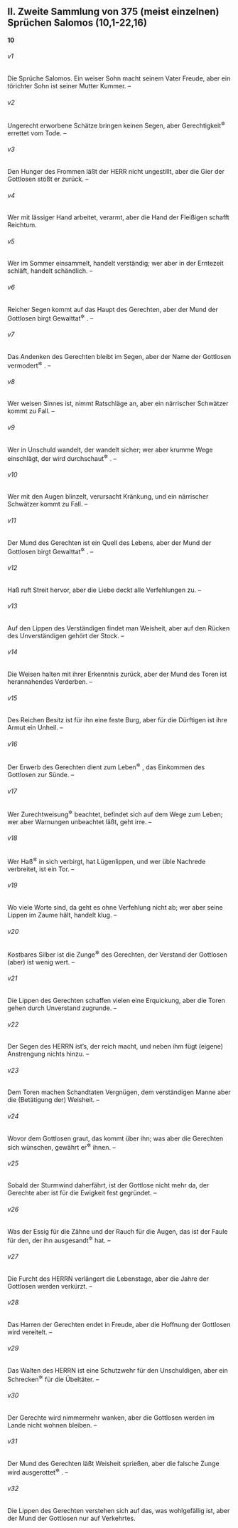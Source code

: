 ## II. Zweite Sammlung von 375 (meist einzelnen) Sprüchen Salomos (10,1-22,16)

__10__

###### v1
Die Sprüche Salomos. Ein weiser Sohn macht seinem Vater Freude, aber ein törichter Sohn ist seiner Mutter Kummer. –

###### v2
Ungerecht erworbene Schätze bringen keinen Segen, aber Gerechtigkeit<sup title="oder: Wohltätigkeit">&#x2732;</sup>
 errettet vom Tode. –

###### v3
Den Hunger des Frommen läßt der HERR nicht ungestillt, aber die Gier der Gottlosen stößt er zurück. –

###### v4
Wer mit lässiger Hand arbeitet, verarmt, aber die Hand der Fleißigen schafft Reichtum.

###### v5
Wer im Sommer einsammelt, handelt verständig; wer aber in der Erntezeit schläft, handelt schändlich. –

###### v6
Reicher Segen kommt auf das Haupt des Gerechten, aber der Mund der Gottlosen birgt Gewalttat<sup title="vgl. V.11b">&#x2732;</sup>
. –

###### v7
Das Andenken des Gerechten bleibt im Segen, aber der Name der Gottlosen vermodert<sup title="oder: erstirbt">&#x2732;</sup>
. –

###### v8
Wer weisen Sinnes ist, nimmt Ratschläge an, aber ein närrischer Schwätzer kommt zu Fall. –

###### v9
Wer in Unschuld wandelt, der wandelt sicher; wer aber krumme Wege einschlägt, der wird durchschaut<sup title="oder: ertappt">&#x2732;</sup>
. –

###### v10
Wer mit den Augen blinzelt, verursacht Kränkung, und ein närrischer Schwätzer kommt zu Fall. –

###### v11
Der Mund des Gerechten ist ein Quell des Lebens, aber der Mund der Gottlosen birgt Gewalttat<sup title="oder: Unheil">&#x2732;</sup>
. –

###### v12
Haß ruft Streit hervor, aber die Liebe deckt alle Verfehlungen zu. –

###### v13
Auf den Lippen des Verständigen findet man Weisheit, aber auf den Rücken des Unverständigen gehört der Stock. –

###### v14
Die Weisen halten mit ihrer Erkenntnis zurück, aber der Mund des Toren ist herannahendes Verderben. –

###### v15
Des Reichen Besitz ist für ihn eine feste Burg, aber für die Dürftigen ist ihre Armut ein Unheil. –

###### v16
Der Erwerb des Gerechten dient zum Leben<sup title="oder: Segen">&#x2732;</sup>
, das Einkommen des Gottlosen zur Sünde. –

###### v17
Wer Zurechtweisung<sup title="oder: die Mahnung">&#x2732;</sup>
 beachtet, befindet sich auf dem Wege zum Leben; wer aber Warnungen unbeachtet läßt, geht irre. –

###### v18
Wer Haß<sup title="oder: Gehässiges">&#x2732;</sup>
 in sich verbirgt, hat Lügenlippen, und wer üble Nachrede verbreitet, ist ein Tor. –

###### v19
Wo viele Worte sind, da geht es ohne Verfehlung nicht ab; wer aber seine Lippen im Zaume hält, handelt klug. –

###### v20
Kostbares Silber ist die Zunge<sup title="= Rede">&#x2732;</sup>
 des Gerechten, der Verstand der Gottlosen (aber) ist wenig wert. –

###### v21
Die Lippen des Gerechten schaffen vielen eine Erquickung, aber die Toren gehen durch Unverstand zugrunde. –

###### v22
Der Segen des HERRN ist’s, der reich macht, und neben ihm fügt (eigene) Anstrengung nichts hinzu. –

###### v23
Dem Toren machen Schandtaten Vergnügen, dem verständigen Manne aber die (Betätigung der) Weisheit. –

###### v24
Wovor dem Gottlosen graut, das kommt über ihn; was aber die Gerechten sich wünschen, gewährt er<sup title="d.h. der HERR">&#x2732;</sup>
 ihnen. –

###### v25
Sobald der Sturmwind daherfährt, ist der Gottlose nicht mehr da, der Gerechte aber ist für die Ewigkeit fest gegründet. –

###### v26
Was der Essig für die Zähne und der Rauch für die Augen, das ist der Faule für den, der ihn ausgesandt<sup title="oder: beauftragt">&#x2732;</sup>
 hat. –

###### v27
Die Furcht des HERRN verlängert die Lebenstage, aber die Jahre der Gottlosen werden verkürzt. –

###### v28
Das Harren der Gerechten endet in Freude, aber die Hoffnung der Gottlosen wird vereitelt. –

###### v29
Das Walten des HERRN ist eine Schutzwehr für den Unschuldigen, aber ein Schrecken<sup title="oder: Verderben">&#x2732;</sup>
 für die Übeltäter. –

###### v30
Der Gerechte wird nimmermehr wanken, aber die Gottlosen werden im Lande nicht wohnen bleiben. –

###### v31
Der Mund des Gerechten läßt Weisheit sprießen, aber die falsche Zunge wird ausgerottet<sup title="oder: verfällt dem Untergang">&#x2732;</sup>
. –

###### v32
Die Lippen des Gerechten verstehen sich auf das, was wohlgefällig ist, aber der Mund der Gottlosen nur auf Verkehrtes.